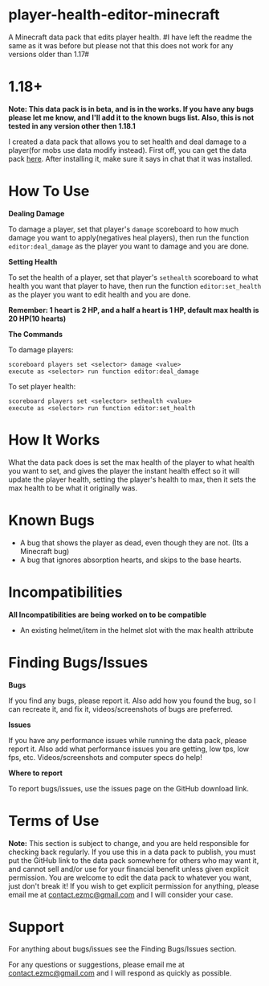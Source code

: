 # player-health-editor-minecraft
A Minecraft data pack that edits player health.
#I have left the readme the same as it was before but please not that this does not work for any versions older than 1.17#
# 1.18+ #
**Note: This data pack is in beta, and is in the works.  If you have any bugs please let me know, and I'll add it to the known bugs list.  Also, this is not tested in any version other then 1.18.1**

I created a data pack that allows you to set health and  deal damage to a player(for mobs use data modify instead).  First off, you can get the data pack <a href="https://github.com/randomuser922/player-health-editor-minecraft" title="Data pack download link">here</a>.  After installing it, make sure it says in chat that it was installed.
# How To Use #
**Dealing Damage**

To damage a player, set that player's `damage` scoreboard to how much damage you want to apply(negatives heal players), then run the function `editor:deal_damage` as the player you want to damage and you are done.

**Setting Health**

To set the health of a player, set that player's `sethealth` scoreboard to what health you want that player to have, then run the function `editor:set_health` as the player you want to edit health and you are done.

**Remember: 1 heart is 2 HP, and a half a heart is 1 HP, default max health is 20 HP(10 hearts)**

**The Commands**

To damage players:

    scoreboard players set <selector> damage <value>
    execute as <selector> run function editor:deal_damage

To set player health:

    scoreboard players set <selector> sethealth <value>
    execute as <selector> run function editor:set_health


# How It Works #

What the data pack does is set the max health of the player to what health you want to set, and gives the player the instant health effect so it will update the player health, setting the player's health to max, then it sets the max health to be what it originally was.
# Known Bugs #
* A bug that shows the player as dead, even though they are not. (Its a Minecraft bug)
* A bug that ignores absorption hearts, and skips to the base hearts.
# Incompatibilities #
**All Incompatibilities are being worked on to be compatible**

* An existing helmet/item in the helmet slot with the max health attribute

# Finding Bugs/Issues #
**Bugs**

If you find any bugs, please report it.  Also add how you found the bug, so I can recreate it, and fix it, videos/screenshots of bugs are preferred.

**Issues**

If you have any performance issues while running the data pack, please report it.  Also add what performance issues you are getting, low tps, low fps, etc.  Videos/screenshots and computer specs do help!

**Where to report**

To report bugs/issues, use the issues page on the GitHub download link.

# Terms of Use #
**Note:** This section is subject to change, and you are held responsible for checking back regularly.
If you use this in a data pack to publish, you must put the GitHub link to the data pack somewhere for others who may want it, and cannot sell and/or use for your financial benefit unless given explicit permission.  You are welcome to edit the data pack to whatever you want, just don't break it!  If you wish to get explicit permission for anything, please email me at contact.ezmc@gmail.com and I will consider your case.

# Support #

For anything about bugs/issues see the Finding Bugs/Issues section.

For any questions or suggestions, please email me at contact.ezmc@gmail.com and I will respond as quickly as possible.


